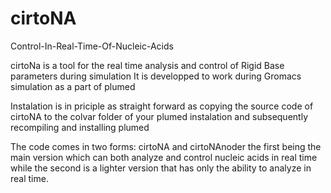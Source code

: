 # cirtoNA
Control-In-Real-Time-Of-Nucleic-Acids

cirtoNa is a tool for the real time analysis and control of Rigid Base parameters during simulation
It is developped to work during Gromacs simulation as a part of plumed

Instalation is in priciple as straight forward as copying the source code of cirtoNA to the colvar folder of your plumed instalation
and subsequently recompiling and installing plumed

The code comes in two forms: cirtoNA and cirtoNAnoder the first being the main version which can both analyze and control nucleic acids in real time
while the second is a lighter version that has only the ability to analyze in real time. 

